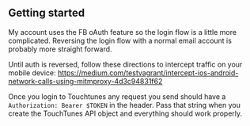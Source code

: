 ## Getting started

My account uses the FB oAuth feature so the login flow is a little more complicated.
Reversing the login flow with a normal email account is probably more straight forward.

Until auth is reversed, follow these directions to intercept traffic on your mobile device:
https://medium.com/testvagrant/intercept-ios-android-network-calls-using-mitmproxy-4d3c94831f62

Once you login to Touchtunes any request you send should have a `Authorization: Bearer $TOKEN` in the header. Pass that string when you create the TouchTunes API object and everything should work properly.
